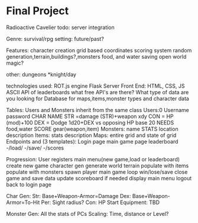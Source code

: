 # Final	Project
Radioactive Cavelier
todo:
	server integration

Genre:
	survival/rpg
	setting: future/past?

Features:
	character creation
	grid based coordinates
	scoring system
	random generation,terrain,buildings?,monsters
	food, and water
	saving
	open world
	magic?


other:
	dungeons
	*knight/day

technologies used:
	ROT.js engine
	Flask Server
	Front End: HTML, CSS, JS
	ASCII
	API of leaderboards
	what free API's are there?
	What type of data are you looking for
	Database for maps,items,monster types and character data

Tables:
Users and Monsters inherit from the same class
	Users:0
		Username
		password
		CHAR NAME
		STR =damage  (STR)+weapon xdy
		CON = HP (mod)+100
		DEX = Dodge 1d20+DEX vs opposing
		HP base 20
		NEEDS food,water
		SCORE
		gear(weapon,item)
	Monsters:
		name
		STATS
		location
		description
	Items:
		stats
		description
	Maps:
		entire grid and state of grid
Endpoints and (3 templates):
	Login page
	main game page
	leaderboard
	-/load/<character>
	-/save/<character>
	-/scores

Progression:
	User registers
	main menu(new game,load or leaderboard)
	create new game
	character gen
	generate world terrain
	populate with items 
	populate with monsters
	spawn player
	main game loop
	win/lose/save
	close game and save data
	update scoreboard if needed
	display main menu
	logout
	back to login page

Char Gen:
	Str: Base+Weapon-Armor=Damage
	Dex: Base+Weapon-Armor=To-Hit
	Per: Sight radius?
	Con: HP
	Start Equipment: TBD

Monster Gen:
	All the stats of PCs
	Scaling: Time, distance or Level?

